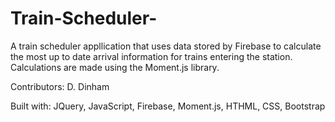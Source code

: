 # Train-Scheduler-

A train scheduler appllication that uses data stored by Firebase to calculate the most up to date arrival information for trains entering the station.  Calculations are made using the Moment.js library.

Contributors: D. Dinham

Built with: JQuery, JavaScript, Firebase, Moment.js, HTHML, CSS, Bootstrap
